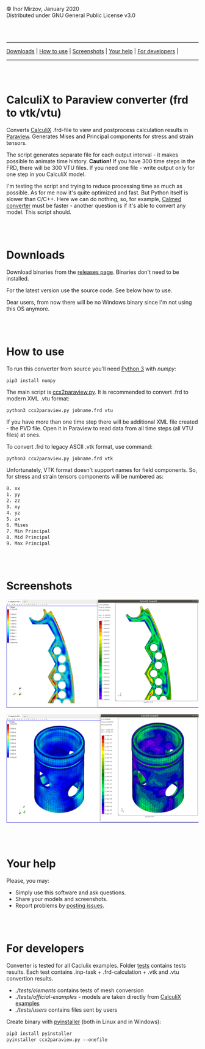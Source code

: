 © Ihor Mirzov, January 2020  
Distributed under GNU General Public License v3.0

<br/><br/>



---

[Downloads](#downloads) |
[How to use](#how-to-use) |
[Screenshots](#screenshots) |
[Your help](#your-help) |
[For developers](#for-developers) |

---

<br/><br/>



# CalculiX to Paraview converter (frd to vtk/vtu)

Converts [CalculiX](http://www.dhondt.de/) .frd-file to view and postprocess calculation results in [Paraview](https://www.paraview.org/). Generates Mises and Principal components for stress and strain tensors.

The script generates separate file for each output interval - it makes possible to animate time history. **Caution!** If you have 300 time steps in the FRD, there will be 300 VTU files. If you need one file - write output only for one step in you CalculiX model.

I'm testing the script and trying to reduce processing time as much as possible. As for me now it's quite optimized and fast. But Python itself is slower than C/C++. Here we can do nothing, so, for example, [Calmed converter](https://www.salome-platform.org/forum/forum_12/126338563) must be faster - another question is if it's able to convert any model. This script should.
 
<br/><br/>



# Downloads

Download binaries from the [releases page](https://github.com/imirzov/ccx2paraview/releases). Binaries don't need to be installed.

For the latest version use the source code. See below how to use.

Dear users, from now there will be no Windows binary since I'm not using this OS anymore.

<br/><br/>



# How to use

To run this converter from source you'll need [Python 3](https://www.python.org/downloads/) with *numpy*:

    pip3 install numpy

The main script is [ccx2paraview.py](ccx2paraview.py). It is recommended to convert .frd to modern XML .vtu format:

    python3 ccx2paraview.py jobname.frd vtu

If you have more than one time step there will be additional XML file created - the PVD file. Open it in Paraview to read data from all time steps (all VTU files) at ones.

To convert .frd to legacy ASCII .vtk format, use command:

    python3 ccx2paraview.py jobname.frd vtk

Unfortunately, VTK format doesn't support names for field components. So, for stress and strain tensors components will be numbered as:

    0. xx
    1. yy
    2. zz
    3. xy
    4. yz
    5. zx
    6. Mises
    7. Min Principal
    8. Mid Principal
    9. Max Principal

<br/><br/>



# Screenshots

![baffle](./tests/users/baffle.png "baffle")

![piston](./tests/users/piston.png "piston")

<br/><br/>



# Your help

Please, you may:

- Simply use this software and ask questions.
- Share your models and screenshots.
- Report problems by [posting issues](https://github.com/imirzov/ccx2paraview/issues).

<br/><br/>



# For developers

Converter is tested for all Caclulix examples. Folder [tests](./tests/) contains tests results. Each test contains .inp-task + .frd-calculation + .vtk and .vtu convertion results.

- *./tests/elements* contains tests of mesh conversion
- *./tests/official-examples* - models are taken directly from [CalculiX examples](http://www.dhondt.de/ccx_2.15.test.tar.bz2)
- *./tests/users* contains files sent by users


Create binary with [pyinstaller](https://www.pyinstaller.org/) (both in Linux and in Windows):

    pip3 install pyinstaller
    pyinstaller ccx2paraview.py --onefile
